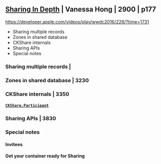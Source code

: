 

## [Sharing In Depth](5-sharing-in-depth.md) |  Vanessa Hong | 2900 | p177

https://developer.apple.com/videos/play/wwdc2016/226/?time=1731


* Sharing multiple records
* Zones in shared database
* CKShare internals
* Sharing APIs
* Special notes


### Sharing multiple records | 

### Zones in shared database | 3230

### CKShare internals | 3350

#### [`CKShare.Participant`](https://developer.apple.com/documentation/cloudkit/ckshare/participant)



### Sharing APIs | 3830


### Special notes

#### Invitees

#### Get your container ready for Sharing
